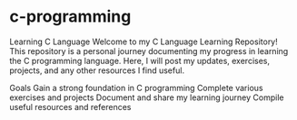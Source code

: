 # c-programming
Learning C Language
Welcome to my C Language Learning Repository! This repository is a personal journey documenting my progress in learning the C programming language. Here, I will post my updates, exercises, projects, and any other resources I find useful.

Goals
Gain a strong foundation in C programming
Complete various exercises and projects
Document and share my learning journey
Compile useful resources and references